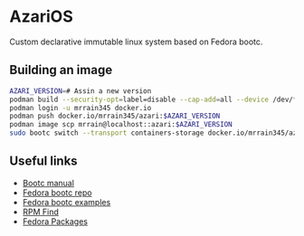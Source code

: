 # AzariOS

Custom declarative immutable linux system based on Fedora bootc.

## Building an image

```sh
AZARI_VERSION=# Assin a new version
podman build --security-opt=label=disable --cap-add=all --device /dev/fuse -t docker.io/mrrain345/azari:$AZARI_VERSION .
podman login -u mrrain345 docker.io
podman push docker.io/mrrain345/azari:$AZARI_VERSION
podman image scp mrrain@localhost::azari:$AZARI_VERSION
sudo bootc switch --transport containers-storage docker.io/mrrain345/azari:$AZARI_VERSION
```

## Useful links

- [Bootc manual](https://bootc-dev.github.io/bootc/)
- [Fedora bootc repo](https://gitlab.com/fedora/bootc/base-images)
- [Fedora bootc examples](https://gitlab.com/fedora/bootc/examples)
- [RPM Find](https://rpmfind.net/linux/rpm2html/search.php?query=&system=fedora&arch=x86_64)
- [Fedora Packages](https://packages.fedoraproject.org/)
